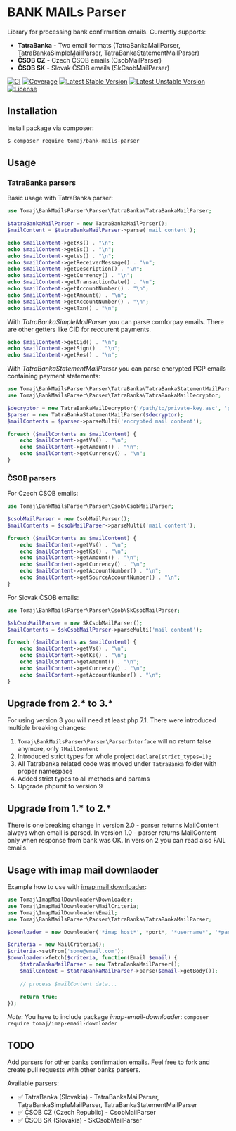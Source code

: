 BANK MAILs Parser
====================

Library for processing bank confirmation emails.
Currently supports:
- **TatraBanka** - Two email formats (TatraBankaMailParser, TatraBankaSimpleMailParser, TatraBankaStatementMailParser)
- **ČSOB CZ** - Czech ČSOB emails (CsobMailParser)  
- **ČSOB SK** - Slovak ČSOB emails (SkCsobMailParser)


[![CI](https://github.com/tomaj/bank-mails-parser/actions/workflows/ci.yml/badge.svg)](https://github.com/tomaj/bank-mails-parser/actions/workflows/ci.yml)
[![Coverage](https://img.shields.io/badge/coverage-95.13%25-brightgreen.svg)](https://tomaj.github.io/bank-mails-parser/)
[![Latest Stable Version](https://poser.pugx.org/tomaj/bank-mails-parser/v/stable.svg)](https://packagist.org/packages/tomaj/bank-mails-parser)
[![Latest Unstable Version](https://poser.pugx.org/tomaj/bank-mails-parser/v/unstable.svg)](https://packagist.org/packages/tomaj/bank-mails-parser)
[![License](https://poser.pugx.org/tomaj/bank-mails-parser/license.svg)](https://packagist.org/packages/tomaj/bank-mails-parser)

Installation
------------

Install package via composer:

``` bash
$ composer require tomaj/bank-mails-parser
```

Usage
-----

### TatraBanka parsers

Basic usage with TatraBanka parser:

``` php
use Tomaj\BankMailsParser\Parser\TatraBanka\TatraBankaMailParser;

$tatraBankaMailParser = new TatraBankaMailParser();
$mailContent = $tatraBankaMailParser->parse('mail content');

echo $mailContent->getKs() . "\n";
echo $mailContent->getSs() . "\n";
echo $mailContent->getVs() . "\n";
echo $mailContent->getReceiverMessage() . "\n";
echo $mailContent->getDescription() . "\n";
echo $mailContent->getCurrency() . "\n";
echo $mailContent->getTransactionDate() . "\n";
echo $mailContent->getAccountNumber() . "\n";
echo $mailContent->getAmount() . "\n";
echo $mailContent->getAccountNumber() . "\n";
echo $mailContent->getTxn() . "\n";
```

With *TatraBankaSimpleMailParser* you can parse comforpay emails. There are other getters like CID for reccurent payments.

``` php
echo $mailContent->getCid() . "\n";
echo $mailContent->getSign() . "\n";
echo $mailContent->getRes() . "\n";
```

With *TatraBankaStatementMailParser* you can parse encrypted PGP emails containing payment statements:

``` php
use Tomaj\BankMailsParser\Parser\TatraBanka\TatraBankaStatementMailParser;
use Tomaj\BankMailsParser\Parser\TatraBanka\TatraBankaMailDecryptor;

$decryptor = new TatraBankaMailDecryptor('/path/to/private-key.asc', 'passphrase');
$parser = new TatraBankaStatementMailParser($decryptor);
$mailContents = $parser->parseMulti('encrypted mail content');

foreach ($mailContents as $mailContent) {
    echo $mailContent->getVs() . "\n";
    echo $mailContent->getAmount() . "\n";
    echo $mailContent->getCurrency() . "\n";
}
```

### ČSOB parsers

For Czech ČSOB emails:

``` php
use Tomaj\BankMailsParser\Parser\Csob\CsobMailParser;

$csobMailParser = new CsobMailParser();
$mailContents = $csobMailParser->parseMulti('mail content');

foreach ($mailContents as $mailContent) {
    echo $mailContent->getVs() . "\n";
    echo $mailContent->getKs() . "\n";
    echo $mailContent->getAmount() . "\n";
    echo $mailContent->getCurrency() . "\n";
    echo $mailContent->getAccountNumber() . "\n";
    echo $mailContent->getSourceAccountNumber() . "\n";
}
```

For Slovak ČSOB emails:

``` php
use Tomaj\BankMailsParser\Parser\Csob\SkCsobMailParser;

$skCsobMailParser = new SkCsobMailParser();
$mailContents = $skCsobMailParser->parseMulti('mail content');

foreach ($mailContents as $mailContent) {
    echo $mailContent->getVs() . "\n";
    echo $mailContent->getKs() . "\n";
    echo $mailContent->getAmount() . "\n";
    echo $mailContent->getCurrency() . "\n";
    echo $mailContent->getAccountNumber() . "\n";
}
```

Upgrade from 2.* to 3.*
-----------------------

For using version 3 you will need at least php 7.1.
There were introduced multiple breaking changes:
1. `Tomaj\BankMailsParser\Parser\ParserInterface` will no return false anymore, only `?MailContent`
2. Introduced strict types for whole project `declare(strict_types=1);`
3. All Tatrabanka related code was moved under `TatraBanka` folder with proper namespace
4. Added strict types to all methods and params
5. Upgrade phpunit to version 9   


Upgrade from 1.* to 2.*
-----------------------

There is one breaking change in version 2.0 - parser returns MailContent always when email is parsed. In version 1.0 - parser returns MailContent only when response from bank was OK. In version 2 you can read also FAIL emails.


Usage with imap mail downlaoder
-------------------------------

Example how to use with [imap mail downloader](https://github.com/tomaj/bank-mails-parser):

``` php
use Tomaj\ImapMailDownloader\Downloader;
use Tomaj\ImapMailDownloader\MailCriteria;
use Tomaj\ImapMailDownloader\Email;
use Tomaj\BankMailsParser\Parser\TatraBanka\TatraBankaMailParser;

$downloader = new Downloader('*imap host*', *port*, '*username*', '*password*');

$criteria = new MailCriteria();
$criteria->setFrom('some@email.com');
$downloader->fetch($criteria, function(Email $email) {
    $tatraBankaMailParser = new TatraBankaMailParser();
	$mailContent = $tatraBankaMailParser->parse($email->getBody());
	
	// process $mailContent data...
	
	return true;
});
```

*Note*: You have to include package *imap-email-downloader*: ```composer require tomaj/imap-email-downloader```


TODO
----

Add parsers for other banks confirmation emails.
Feel free to fork and create pull requests with other banks parsers.

Available parsers:
- ✅ TatraBanka (Slovakia) - TatraBankaMailParser, TatraBankaSimpleMailParser, TatraBankaStatementMailParser
- ✅ ČSOB CZ (Czech Republic) - CsobMailParser
- ✅ ČSOB SK (Slovakia) - SkCsobMailParser
